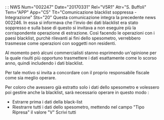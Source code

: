  :  : NWS Num="002247" Date="20170331" Rel="V5R1" Atr="S. Buffoli" Tem="APP" App="C5" Tit="Comunicazione blacklist soppressa - Integrazione" Sts="20"
Questa comunicazione integra la precedente news 002246.
In essa si informava che l'invio dei dati blacklist era stato soppresso e sulla base di questo si invitava a non eseguire più la corrispondente operazione di estrazione.
Così facendo le operazioni con i paesi blacklist, purchè rilevanti ai fini dello spesometro, verrebbero trasmesse come operazioni con soggetti non residenti.

Al momento però alcuni commercialisti stanno esprimendo un'opinione per la quale risulti più opportuno trasmettere i dati esattamente come lo scorso anno, quindi includendo i dati blacklist.

Per tale motivo si invita a concordare con il proprio responsabile fiscale come sia meglio operare.

Per coloro che avessero già estratto solo i dati dello spesometro e volessero poi gestire anche la
blacklist, sarà necessario operare in questo modo : 
<ul>
<li>Estrarre prima i dati della black-list</li>
<li>Riestrarre tutti i dati dello spesometro, mettendo nel campo "Tipo Ripresa" il valore "V" Scrivi
tutti</li>
</ul>

